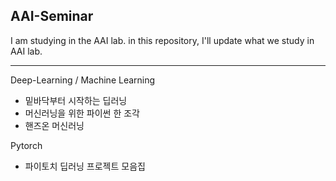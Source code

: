 ## AAI-Seminar

I am studying in the AAI lab. in this repository, I'll update what we study in AAI lab.
***
Deep-Learning / Machine Learning
* 밑바닥부터 시작하는 딥러닝
* 머신러닝을 위한 파이썬 한 조각
* 핸즈온 머신러닝

Pytorch
* 파이토치 딥러닝 프로젝트 모음집
